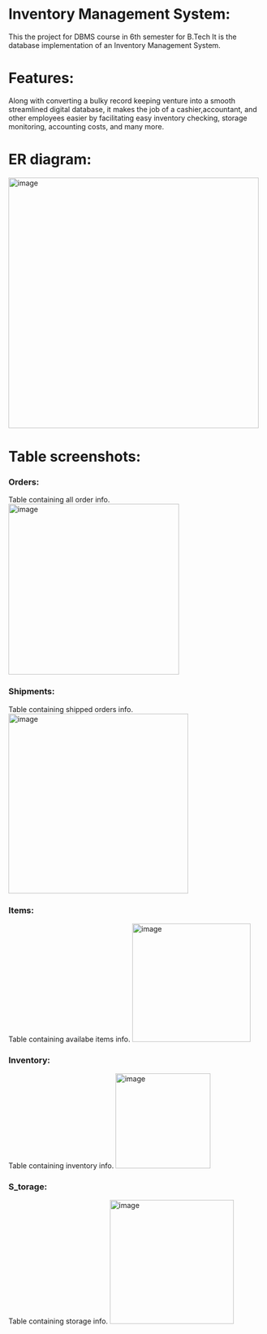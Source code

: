 # Inventory Management System:
This the project for DBMS course in 6th semester for B.Tech
It is the database implementation of an Inventory Management System.
# Features:
Along with converting a bulky record keeping venture into a smooth streamlined digital database,
it makes the job of a cashier,accountant, and other employees easier by facilitating easy inventory
checking, storage monitoring, accounting costs, and many more.

# ER diagram:
<img width="493" alt="image" src="https://user-images.githubusercontent.com/95675913/162114736-36535154-ca8c-48cd-ab12-7fb63c81a7c2.png">

# Table screenshots:
### Orders:
Table containing  all order info.
<img width="336" alt="image" src="https://user-images.githubusercontent.com/95675913/163910844-306f7195-d8c7-4a5c-8737-6839aa8554f4.png">

### Shipments:
Table containing shipped orders info.
<img width="354" alt="image" src="https://user-images.githubusercontent.com/95675913/163910956-24c2c736-13cb-4718-8209-b74ccbb1260c.png">

### Items:
Table containing availabe items info.
<img width="233" alt="image" src="https://user-images.githubusercontent.com/95675913/163910986-246b6786-e3c1-4ab5-bd48-dbd98ea5da4d.png">

### Inventory:
Table containing inventory info.
<img width="187" alt="image" src="https://user-images.githubusercontent.com/95675913/163911021-c868f91d-2d44-4022-8b1a-51a2f47957a5.png">

### S_torage:
Table containing storage info.
<img width="244" alt="image" src="https://user-images.githubusercontent.com/95675913/163911047-4071da44-a547-4270-8fb5-80054bb24590.png">
